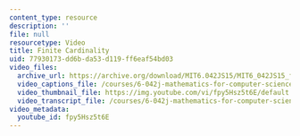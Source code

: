 ```yaml
---
content_type: resource
description: ''
file: null
resourcetype: Video
title: Finite Cardinality
uid: 77930173-dd6b-da53-d119-ff6eaf54bd03
video_files:
  archive_url: https://archive.org/download/MIT6.042JS15/MIT6_042JS15_finitecardinality_ipod.mp4
  video_captions_file: /courses/6-042j-mathematics-for-computer-science-spring-2015/586d48342a76596dac2d9163ae567ee6_fpy5Hsz5t6E.vtt
  video_thumbnail_file: https://img.youtube.com/vi/fpy5Hsz5t6E/default.jpg
  video_transcript_file: /courses/6-042j-mathematics-for-computer-science-spring-2015/758d01e2f806b380c70a37033c5379b2_fpy5Hsz5t6E.pdf
video_metadata:
  youtube_id: fpy5Hsz5t6E
---
```

